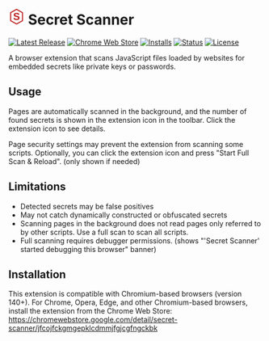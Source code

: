 # ![](/images/icon-32.png) Secret Scanner

[![Latest Release](https://flat.badgen.net/github/release/cpulvermacher/secret-scanner)](https://github.com/cpulvermacher/secret-scanner/releases)
[![Chrome Web Store](https://flat.badgen.net/chrome-web-store/v/jfcojfckgmgepklcdmmjfgjcgfngckbk)](https://chromewebstore.google.com/detail/secret-scanner/jfcojfckgmgepklcdmmjfgjcgfngckbk)
[![Installs](https://flat.badgen.net/chrome-web-store/users/jfcojfckgmgepklcdmmjfgjcgfngckbk)](https://chromewebstore.google.com/detail/secret-scanner/jfcojfckgmgepklcdmmjfgjcgfngckbk)
[![Status](https://flat.badgen.net/github/checks/cpulvermacher/secret-scanner)](https://github.com/cpulvermacher/secret-scanner/actions/workflows/node.js.yml)
[![License](https://flat.badgen.net/github/license/cpulvermacher/secret-scanner)](./LICENSE)

A browser extension that scans JavaScript files loaded by websites for embedded secrets like private keys or passwords.

## Usage

Pages are automatically scanned in the background, and the number of found secrets is shown in the extension icon in the toolbar. Click the extension icon to see details.

Page security settings may prevent the extension from scanning some scripts. Optionally, you can click the extension icon and press "Start Full Scan & Reload". (only shown if needed)

## Limitations

- Detected secrets may be false positives
- May not catch dynamically constructed or obfuscated secrets
- Scanning pages in the background does not read pages only referred to by other scripts. Use a full scan to scan all scripts.
- Full scanning requires debugger permissions. (shows "'Secret Scanner' started debugging this browser" banner)

## Installation

This extension is compatible with Chromium-based browsers (version 140+). For Chrome, Opera, Edge, and other Chromium-based browsers, install the extension from the Chrome Web Store: https://chromewebstore.google.com/detail/secret-scanner/jfcojfckgmgepklcdmmjfgjcgfngckbk
